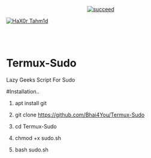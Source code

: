 <p align="center">
<a href="#"><img title="succeed" src="https://img.shields.io/badge/deobfuscating-succeed-green?colorB=%23017e40&style=for-the-badge"></a>
</p>
<p align="left">
<a href="https://github.com/hax0rtahm1d"><img title="HaX0r Tahm1d" src="https://img.shields.io/badge/By-HaX0r%20Tahm1d-blue?style=for-the-badge&logo=github"></a>
</p>
<br/><br/>

# Termux-Sudo
Lazy Geeks Script For Sudo


#Installation..

1) apt install git


2) git clone https://github.com/Bhai4You/Termux-Sudo


3) cd Termux-Sudo


4) chmod +x sudo.sh


5) bash sudo.sh

